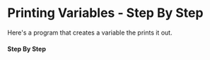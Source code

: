 # Printing Variables - Step By Step

Here's a program that creates a variable
the prints it out.

#### Step By Step

<script>
const rawSourceCode = `fn main() {
  let alfa = String::from("apple");
  println!("alfa is {alfa}");
}

alfa is apple`.split('\n')


const lineSets = [
{ 
  lines: [`0_r`, `0_r`,`0_r`,`0_r`, `0_c`, `0_o`],
  text: `<p>The output from the program is <code>alfa is apple</code></p>`
},
{ 
  lines: [`0_r`, `0_s`,`0_s`,`0_r`, `0_s`, `0_s`],
  text: `<p>We start out with an empty <code>main</code> function.</p>`
},
{ 
  lines: [`0_c`, `0_r`,`0_s`,`0_c`, `0_s`, `0_s`],
  text: `<p>The first step is to create a variable named <code>alfa</code> with a <code>String</code> containing &quot;apple&quot; bound to it</p>`
},
{ 
  lines: [`0_c`, `0_c`,`0_r`,`0_c`, `0_s`, `0_s`],
  text: `<p>Then we add the <code>println!()</code> statement that outputs the text of the <code>String</code> when the program is run</p>`
},

]

</script>

<!--

---

Here's a full program to demonstrate that. It
outputs:

```txt
alfa is apple
```

Give it a shot in the Code Runner:

### SOURCE CODE

```rust, noplayground, EXAMPLE1
fn main() {
  let alfa = String::from("apple");
  println!("alfa is {alfa}");
}
```

### CODE RUNNER

```rust, editable, CODE1

```

-->
